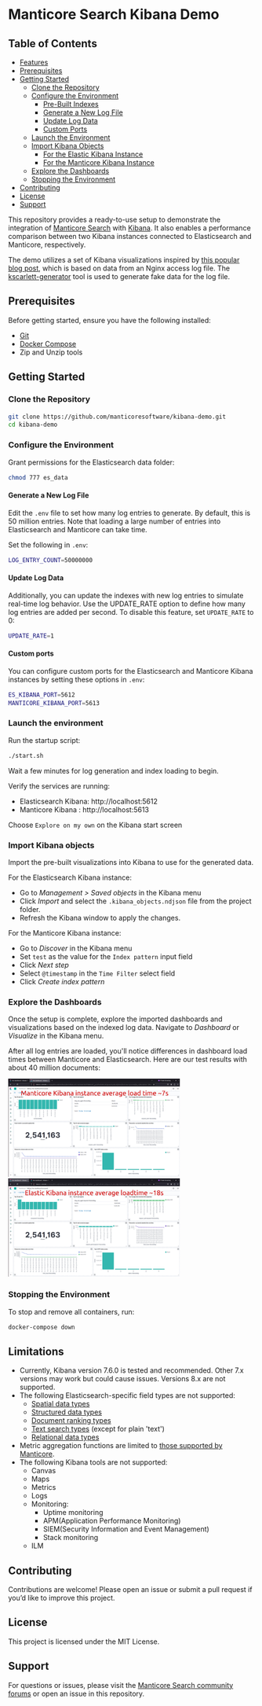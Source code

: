 # Manticore Search Kibana Demo

## Table of Contents

- [Features](#features)
- [Prerequisites](#prerequisites)
- [Getting Started](#getting-started)
  - [Clone the Repository](#clone-the-repository)
  - [Configure the Environment](#configure-the-environment)
    - [Pre-Built Indexes](#pre-built-indexes)
    - [Generate a New Log File](#generate-a-new-log-file)
    - [Update Log Data](#update-log-data)
    - [Custom Ports](#custom-ports)
  - [Launch the Environment](#launch-the-environment)
  - [Import Kibana Objects](#import-kibana-objects)
    - [For the Elastic Kibana Instance](#for-the-elastic-kibana-instance)
    - [For the Manticore Kibana Instance](#for-the-manticore-kibana-instance)
  - [Explore the Dashboards](#explore-the-dashboards)
  - [Stopping the Environment](#stopping-the-environment)
- [Contributing](#contributing)
- [License](#license)
- [Support](#support)

This repository provides a ready-to-use setup to demonstrate the integration of [Manticore Search](https://manticoresearch.com/) with [Kibana](https://www.elastic.co/kibana). It also enables a performance comparison between two Kibana instances connected to Elasticsearch and Manticore, respectively. 

The demo utilizes a set of Kibana visualizations inspired by [this popular blog post](https://ruan.dev/blog/2019/04/02/setup-kibana-dashboards-for-nginx-log-data-to-understand-the-behavior), which is based on data from an Nginx access log file. The [kscarlett-generator](https://github.com/kscarlett/nginx-log-generator) tool is used to generate fake data for the log file.

## Prerequisites

Before getting started, ensure you have the following installed:

- [Git](https://git-scm.com/)
- [Docker Compose](https://docs.docker.com/compose/)
- Zip and Unzip tools

## Getting Started

### Clone the Repository

```bash
git clone https://github.com/manticoresoftware/kibana-demo.git
cd kibana-demo
```

### Configure the Environment

Grant permissions for the Elasticsearch data folder:
```bash
chmod 777 es_data
```


#### Generate a New Log File

Edit the `.env` file to set how many log entries to generate. By default, this is 50 million entries.
Note that loading a large number of entries into Elasticsearch and Manticore can take time.

Set the following in `.env`:

```bash
LOG_ENTRY_COUNT=50000000
```

#### Update Log Data

Additionally, you can update the indexes with new log entries to simulate real-time log behavior. Use the UPDATE_RATE option to define how many log entries are added per second. To disable this feature, set `UPDATE_RATE` to 0:

```bash
UPDATE_RATE=1
```

#### Custom ports

You can configure custom ports for the Elasticsearch and Manticore Kibana instances by setting these options in `.env`:

```bash
ES_KIBANA_PORT=5612
MANTICORE_KIBANA_PORT=5613
```

### Launch the environment

Run the startup script:

```bash
./start.sh
```

Wait a few minutes for log generation and index loading to begin.

Verify the services are running:
- Elasticsearch Kibana: http://localhost:5612
- Manticore Kibana : http://localhost:5613

Choose `Explore on my own` on the Kibana start screen

### Import Kibana objects

Import the pre-built visualizations into Kibana to use for the generated data.

For the Elasticsearch Kibana instance:

- Go to *Management > Saved objects* in the Kibana menu
- Click *Import* and select the `.kibana_objects.ndjson` file from the project folder.
- Refresh the Kibana window to apply the changes.


For the Manticore Kibana instance:

- Go to *Discover* in the Kibana menu
- Set `test` as the value for the `Index pattern` input field
- Click *Next step*
- Select `@timestamp` in the `Time Filter` select field
- Click *Create index pattern*


### Explore the Dashboards

Once the setup is complete, explore the imported dashboards and visualizations based on the indexed log data. Navigate to *Dashboard* or *Visualize* in the Kibana menu.

After all log entries are loaded, you'll notice differences in dashboard load times between Manticore and Elasticsearch.
Here are our test results with about 40 million documents:  

<img src="manticore1.png" alt="manticore" width="350" height="200" /> <img height="200" hspace="20"/> <img src="elastic1.png" alt="elastic" width="350" height="200" />

### Stopping the Environment

To stop and remove all containers, run:

```bash
docker-compose down
```

## Limitations

- Currently, Kibana version 7.6.0 is tested and recommended. Other 7.x versions may work but could cause issues. Versions 8.x are not supported.
- The following Elasticsearch-specific field types are not supported:
  - [Spatial data types](https://www.elastic.co/guide/en/elasticsearch/reference/current/mapping-types.html#spatial_datatypes)
  - [Structured data types](https://www.elastic.co/guide/en/elasticsearch/reference/current/mapping-types.html#structured-data-types)
  - [Document ranking types](https://www.elastic.co/guide/en/elasticsearch/reference/current/mapping-types.html#document-ranking-types)
  - [Text search types](https://www.elastic.co/guide/en/elasticsearch/reference/current/mapping-types.html#text-search-types) (except for plain 'text')
  - [Relational data types](https://www.elastic.co/guide/en/elasticsearch/reference/current/mapping-types.html#object-types)
- Metric aggregation functions are limited to [those supported by Manticore](../Searching/Grouping.md#Aggregation-functions).
- The following Kibana tools are not supported:
  - Canvas
  - Maps
  - Metrics
  - Logs
  - Monitoring:
    - Uptime monitoring 
    - APM(Application Performance Monitoring)
    - SIEM(Security Information and Event Management)
    - Stack monitoring
  - ILM

## Contributing

Contributions are welcome! Please open an issue or submit a pull request if you’d like to improve this project.

## License

This project is licensed under the MIT License.

## Support

For questions or issues, please visit the [Manticore Search community forums](https://forum.manticoresearch.com/) or open an issue in this repository.
